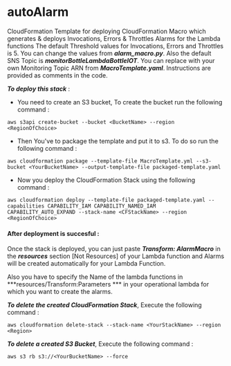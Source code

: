 # autoAlarm
CloudFormation Template for deploying CloudFormation Macro which generates &amp; deploys Invocations, Errors &amp; Throttles Alarms for the Lambda functions
The default Threshold values for Invocations, Errors and Throttles is 5. You can change the values from ***alarm_macro.py***. Also the default SNS Topic is ***monitorBottleLambdaBottleIOT***. You can replace with your own Monitoring Topic ARN from ***MacroTemplate.yaml***. Instructions are provided as comments in the code.

***To deploy this stack*** :
- You need to create an S3 bucket, To create the bucket run the following command :
```
aws s3api create-bucket --bucket <BucketName> --region <RegionOfChoice>
```
- Then You've to package the template and put it to s3. To do so run the following command : 
```
aws cloudformation package --template-file MacroTemplate.yml --s3-bucket <YourBucketName> --output-template-file packaged-template.yaml
```

- Now you deploy the CloudFormation Stack using the following command : 
```
aws cloudformation deploy --template-file packaged-template.yaml --capabilities CAPABILITY_IAM CAPABILITY_NAMED_IAM CAPABILITY_AUTO_EXPAND --stack-name <CFStackName> --region <RegionOfChoice>
```

#### After deployment is succesful : 
Once the stack is deployed, you can just paste ***Transform: AlarmMacro*** in the ***resources*** section [Not Resources] of your Lambda function and Alarms will be created automatically for your Lambda Function.

Also you have to specify the Name of the lambda functions in ***resources/Transform:Parameters *** in your operational lambda for which you want to create the alarms.

***To delete the created CloudFormation Stack***, Execute the following command :
```
aws cloudformation delete-stack --stack-name <YourStackName> --region <Region>
```

***To delete a created S3 Bucket***, Execute the following command :
```
aws s3 rb s3://<YourBucketName> --force
```